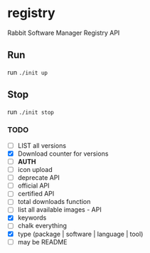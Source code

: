 # registry

Rabbit Software Manager Registry API

## Run

run `./init up`

## Stop

run `./init stop`

### TODO

- [ ] LIST all versions
- [x] Download counter for versions
- [ ] **AUTH**
- [ ] icon upload
- [ ] deprecate API
- [ ] official API
- [ ] certified API
- [ ] total downloads function
- [ ] list all available images - API
- [x] keywords
- [ ] chalk everything
- [x] type (package | software | language | tool)
- [ ] may be README